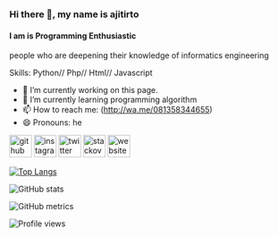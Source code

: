 ### Hi there 👋, my name is **ajitirto**
####  I am is Programming Enthusiastic
people who are deepening their knowledge of informatics engineering

Skills: Python// Php// Html// Javascript

- 🔭 I’m currently working on this page.  
- 🌱 I’m currently learning programming algorithm 
- 📫 How to reach me:  (http://wa.me/081358344655) 
- 😄 Pronouns: he 


[<img src='https://cdn.jsdelivr.net/npm/simple-icons@3.0.1/icons/github.svg' alt='github' height='40'>](https://github.com/ajitirto)  [<img src='https://cdn.jsdelivr.net/npm/simple-icons@3.0.1/icons/instagram.svg' alt='instagram' height='40'>](https://www.instagram.com/aji_tirto_prayogo/)  [<img src='https://cdn.jsdelivr.net/npm/simple-icons@3.0.1/icons/twitter.svg' alt='twitter' height='40'>](https://twitter.com/prayogo_tirto)  [<img src='https://cdn.jsdelivr.net/npm/simple-icons@3.0.1/icons/stackoverflow.svg' alt='stackoverflow' height='40'>](https://stackoverflow.com/users/7392280)  [<img src='https://cdn.jsdelivr.net/npm/simple-icons@3.0.1/icons/icloud.svg' alt='website' height='40'>](https://ajiwoke.wordpress.com/)  

[![Top Langs](https://github-readme-stats.vercel.app/api/top-langs/?username=ajitirto)](https://github.com/anuraghazra/github-readme-stats)

![GitHub stats](https://github-readme-stats.vercel.app/api?username=ajitirto&show_icons=true)  

![GitHub metrics](https://metrics.lecoq.io/ajitirto)  

![Profile views](https://gpvc.arturio.dev/ajitirto)  
